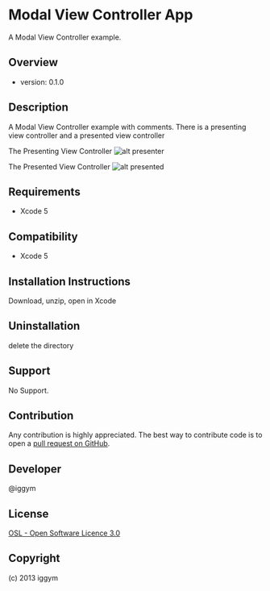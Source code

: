 
Modal View Controller App
=====================
A Modal View Controller example.
 
Overview
--------
- version: 0.1.0
 
 
Description
-----------
A Modal View Controller example with comments. 
There is a presenting view controller and a presented view controller

The Presenting View Controller
![alt presenter](https://raw.github.com/iggym/ModalViewController/blob/master/Docs/PresentingViewController.png)
 
 The Presented View Controller
 ![alt presented](https://raw.github.com/iggym/ModalViewController/blob/master/Docs/PresentedViewController.png)
 
Requirements
------------
- Xcode 5
 
Compatibility
-------------
- Xcode 5
 
Installation Instructions
-------------------------
Download, unzip, open in Xcode
 
Uninstallation
--------------
delete the directory
 
Support
-------
No Support.
 
Contribution
------------
Any contribution is highly appreciated. The best way to contribute code is to open a [pull request on GitHub](https://help.github.com/articles/using-pull-requests).
 
Developer
---------
@iggym
 
License
-------
[OSL - Open Software Licence 3.0](http://opensource.org/licenses/osl-3.0.php)
 
Copyright
---------
(c) 2013 iggym